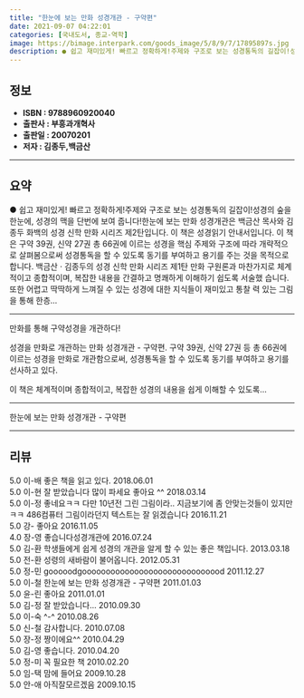```yaml
---
title: "한눈에 보는 만화 성경개관 - 구약편"
date: 2021-09-07 04:22:01
categories: [국내도서, 종교-역학]
image: https://bimage.interpark.com/goods_image/5/8/9/7/17895897s.jpg
description: ● 쉽고 재미있게! 빠르고 정확하게!주제와 구조로 보는 성경통독의 길잡이!성경의 숲을 한눈에, 성경의 맥을 단번에 보여 줍니다!한눈에 보는 만화 성경개관은 백금산 목사와 김종두 화백의 성경 신학 만화 시리즈 제2탄입니다. 이 책은 성경읽기 안내서입니다. 이 책은 구약 39권, 신약
---
```


## **정보**

- **ISBN : 9788960920040**
- **출판사 : 부흥과개혁사**
- **출판일 : 20070201**
- **저자 : 김종두,백금산**

------



## **요약**

●  쉽고 재미있게! 빠르고 정확하게!주제와 구조로 보는 성경통독의 길잡이!성경의 숲을 한눈에, 성경의 맥을 단번에 보여 줍니다!한눈에 보는 만화 성경개관은 백금산 목사와 김종두 화백의 성경  신학 만화 시리즈 제2탄입니다. 이 책은 성경읽기 안내서입니다. 이 책은 구약 39권, 신약 27권 총 66권에 이르는 성경을 핵심 주제와 구조에 따라 개략적으로 살펴봄으로써 성경통독을 할 수 있도록 동기를 부여하고 용기를 주는 것을 목적으로 합니다. 백금산 · 김종두의 성경  신학 만화 시리즈 제1탄 만화 구원론과 마찬가지로  체계적이고 종합적이며, 복잡한 내용을 간결하고 명쾌하게 이해하기 쉽도록 서술했 습니다. 또한 어렵고 딱딱하게 느껴질 수 있는 성경에 대한 지식들이 재미있고 통찰 력 있는 그림을 통해 한층...

------

만화를 통해 구약성경을 개관하다!

성경을 만화로 개관하는 만화 성경개관 - 구약편. 구약 39권, 신약 27권 등 총 66권에 이르는 성경을 만화로 개관함으로써, 성경통독을 할 수 있도록 동기를 부여하고 용기를 선사하고 있다. 

이 책은 체계적이며 종합적이고, 복잡한 성경의 내용을 쉽게 이해할 수 있도록... 

------


한눈에 보는 만화 성경개관 - 구약편 

------


## **리뷰** 

5.0 이-배 좋은 책을 읽고 있다.  2018.06.01 <br/>5.0 이-현 잘 받았습니다 많이 파세요 좋아요 ^^  2018.03.14 <br/>5.0 이-정 좋네요ㅋㅋ 다만 10년전 그린 그림이라.. 지금보기에 좀 안맞는것들이 있지만ㅋㅋ
486컴퓨터 그림이라던지
텍스트는 잘 읽겠습니다 2016.11.21 <br/>5.0 강- 좋아요 2016.11.05 <br/>4.0 장-영 좋습니다성경개관에 2016.07.24 <br/>5.0 김-환 학생들에게 쉽게 성경의 개관을 알게 할 수 있는 좋은 책입니다. 2013.03.18 <br/>5.0 전-환 성령의 새바람이 불어옵니다. 2012.05.31 <br/>5.0 정-민 gooooodgoooooooooooooooooooooooooooood 2011.12.27 <br/>5.0 이-철 한눈에 보는 만화 성경개관 - 구약편  2011.01.03 <br/>5.0 윤-린 좋아요 2011.01.01 <br/>5.0 김-정 잘 받았습니다... 2010.09.30 <br/>5.0 이-숙 ^-^ 2010.08.26 <br/>5.0 신-철 감사합니다. 2010.07.08 <br/>5.0 장-정 짱이에요^^ 2010.04.29 <br/>5.0 김-영 좋습니다.  2010.04.20 <br/>5.0 정-미 꼭 필요한 책 2010.02.20 <br/>5.0 임-택 맘에 들어요 2009.10.28 <br/>5.0 안-애 아직잘모르겠음 2009.10.15 <br/>